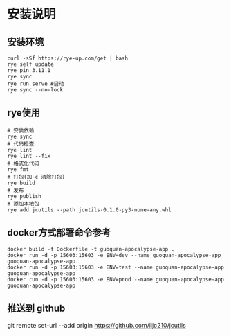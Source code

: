 # 安装说明

## 安装环境

``` shell
curl -sSf https://rye-up.com/get | bash
rye self update
rye pin 3.11.1
rye sync
rye run serve #启动
rye sync --no-lock
```

## rye使用

```shell
# 安装依赖
rye sync
# 代码检查
rye lint
rye lint --fix
# 格式化代码
rye fmt
# 打包(加-c 清除打包)
rye build
# 发布
rye publish
# 添加本地包
rye add jcutils --path jcutils-0.1.0-py3-none-any.whl
```

## docker方式部署命令参考

```shell
docker build -f Dockerfile -t guoquan-apocalypse-app .
docker run -d -p 15603:15603 -e ENV=dev --name guoquan-apocalypse-app guoquan-apocalypse-app
docker run -d -p 15603:15603 -e ENV=test --name guoquan-apocalypse-app guoquan-apocalypse-app
docker run -d -p 15603:15603 -e ENV=prod --name guoquan-apocalypse-app guoquan-apocalypse-app
```


## 推送到 github

git remote set-url --add origin https://github.com/lijc210/jcutils

